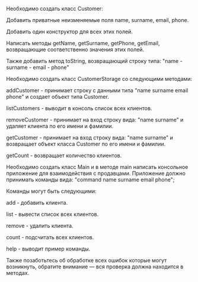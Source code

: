 Необходимо создать класс Customer:

Добавить приватные неизменяемые поля name, surname, email, phone.

Добавить один конструктор для всех этих полей.

Написать методы getName, getSurname, getPhone, getEmail, возвращающие соответственно значения этих полей.

Также добавить метод toString, возвращающий строку типа: "name - surname - email - phone"

Необходимо создать класс CustomerStorage со следующими методами:

addCustomer - принимает строку с данными типа "name surname email phone" и создает объект типа Customer.

listCustomers - выводит в консоль список всех клиентов.

removeCustomer - принимает на вход строку вида: "name surname" и удаляет клиента по его имени и фамилии.

getCustomer - принимает на вход строку вида: "name surname" и возвращает объект класса Customer по его имени и фамилии.

getCount - возвращает количество клиентов.

Необходимо создать класс Main и в методе main написать консольное приложение для взаимодействия с продавцами. Приложение должно принимать команды вида: "command name surname email phone";

Команды могут быть следующими:

add - добавить клиента.

list - вывести список всех клиентов.

remove - удалить клиента.

count - подсчитать всех клиентов.

help - выводит пример команды.

Также позаботьтесь об обработке всех ошибок которые могут возникнуть, обратите внимание — вся проверка должна находится в методах.